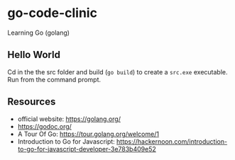 # go-code-clinic
Learning Go (golang)

## Hello World

Cd in the the src folder and build (`go build`) to create a `src.exe` executable. Run from the command prompt.

## Resources

- official website: https://golang.org/
- https://godoc.org/
- A Tour Of Go: https://tour.golang.org/welcome/1
- Introduction to Go for Javascript: https://hackernoon.com/introduction-to-go-for-javascript-developer-3e783b409e52
